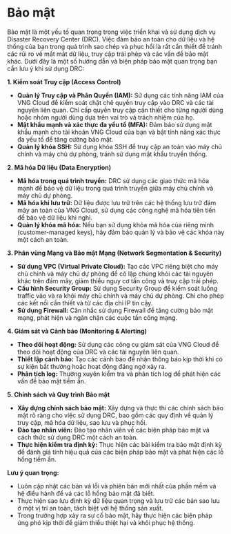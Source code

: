 # Bảo mật

Bảo mật là một yếu tố quan trọng trong việc triển khai và sử dụng dịch vụ Disaster Recovery Center (DRC). Việc đảm bảo an toàn cho dữ liệu và hệ thống của bạn trong quá trình sao chép và phục hồi là rất cần thiết để tránh các rủi ro về mất mát dữ liệu, truy cập trái phép và các vấn đề bảo mật khác. Dưới đây là một số hướng dẫn và biện pháp bảo mật quan trọng bạn cần lưu ý khi sử dụng DRC:

**1. Kiểm soát Truy cập (Access Control)**

* **Quản lý Truy cập và Phân Quyền (IAM):** Sử dụng các tính năng IAM của VNG Cloud để kiểm soát chặt chẽ quyền truy cập vào DRC và các tài nguyên liên quan. Chỉ cấp quyền truy cập cần thiết cho từng người dùng hoặc nhóm người dùng dựa trên vai trò và trách nhiệm của họ.
* **Mật khẩu mạnh và xác thực đa yếu tố (MFA):** Đảm bảo sử dụng mật khẩu mạnh cho tài khoản VNG Cloud của bạn và bật tính năng xác thực đa yếu tố để tăng cường bảo mật.
* **Quản lý khóa SSH:** Sử dụng khóa SSH để truy cập an toàn vào máy chủ chính và máy chủ dự phòng, tránh sử dụng mật khẩu truyền thống.

**2. Mã hóa Dữ liệu (Data Encryption)**

* **Mã hóa trong quá trình truyền:** DRC sử dụng các giao thức mã hóa mạnh để bảo vệ dữ liệu trong quá trình truyền giữa máy chủ chính và máy chủ dự phòng.
* **Mã hóa khi lưu trữ:** Dữ liệu được lưu trữ trên các hệ thống lưu trữ đám mây an toàn của VNG Cloud, sử dụng các công nghệ mã hóa tiên tiến để bảo vệ dữ liệu khi nghỉ.
* **Quản lý khóa mã hóa:** Nếu bạn sử dụng khóa mã hóa của riêng mình (customer-managed keys), hãy đảm bảo quản lý và bảo vệ các khóa này một cách an toàn.

**3. Phân vùng Mạng và Bảo mật Mạng (Network Segmentation & Security)**

* **Sử dụng VPC (Virtual Private Cloud):** Tạo các VPC riêng biệt cho máy chủ chính và máy chủ dự phòng để cô lập chúng khỏi các tài nguyên khác trên đám mây, giảm thiểu nguy cơ tấn công và truy cập trái phép.
* **Cấu hình Security Group:** Sử dụng Security Group để kiểm soát luồng traffic vào và ra khỏi máy chủ chính và máy chủ dự phòng. Chỉ cho phép các kết nối cần thiết và từ các địa chỉ IP tin cậy.
* **Sử dụng Firewall:** Cân nhắc sử dụng Firewall để tăng cường bảo mật mạng, phát hiện và ngăn chặn các cuộc tấn công mạng.

**4. Giám sát và Cảnh báo (Monitoring & Alerting)**

* **Theo dõi hoạt động:** Sử dụng các công cụ giám sát của VNG Cloud để theo dõi hoạt động của DRC và các tài nguyên liên quan.
* **Thiết lập cảnh báo:** Tạo các cảnh báo để nhận thông báo kịp thời khi có sự kiện bất thường hoặc hoạt động đáng ngờ xảy ra.
* **Phân tích log:** Thường xuyên kiểm tra và phân tích log để phát hiện các vấn đề bảo mật tiềm ẩn.

**5. Chính sách và Quy trình Bảo mật**

* **Xây dựng chính sách bảo mật:** Xây dựng và thực thi các chính sách bảo mật rõ ràng cho việc sử dụng DRC, bao gồm các quy định về quản lý truy cập, mã hóa dữ liệu, sao lưu và phục hồi.
* **Đào tạo nhân viên:** Đào tạo nhân viên về các biện pháp bảo mật và cách thức sử dụng DRC một cách an toàn.
* **Thực hiện kiểm tra định kỳ:** Thực hiện các bài kiểm tra bảo mật định kỳ để đánh giá tính hiệu quả của các biện pháp bảo mật và phát hiện các lỗ hổng tiềm ẩn.

**Lưu ý quan trọng:**

* Luôn cập nhật các bản vá lỗi và phiên bản mới nhất của phần mềm và hệ điều hành để vá các lỗ hổng bảo mật đã biết.
* Thực hiện sao lưu định kỳ dữ liệu quan trọng và lưu trữ các bản sao lưu ở một vị trí an toàn, tách biệt với hệ thống sản xuất.
* Trong trường hợp xảy ra sự cố bảo mật, hãy thực hiện các biện pháp ứng phó kịp thời để giảm thiểu thiệt hại và khôi phục hệ thống.
